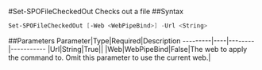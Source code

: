 #Set-SPOFileCheckedOut
Checks out a file
##Syntax
```powershell
Set-SPOFileCheckedOut [-Web <WebPipeBind>] -Url <String>
```


##Parameters
Parameter|Type|Required|Description
---------|----|--------|-----------
|Url|String|True||
|Web|WebPipeBind|False|The web to apply the command to. Omit this parameter to use the current web.|
